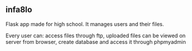 ## infa8lo
Flask app made for high school.
It manages users and their files. 

Every user can:
access files through ftp,
uploaded files can be viewed on server from browser,
create database and access it through phpmyadmin
